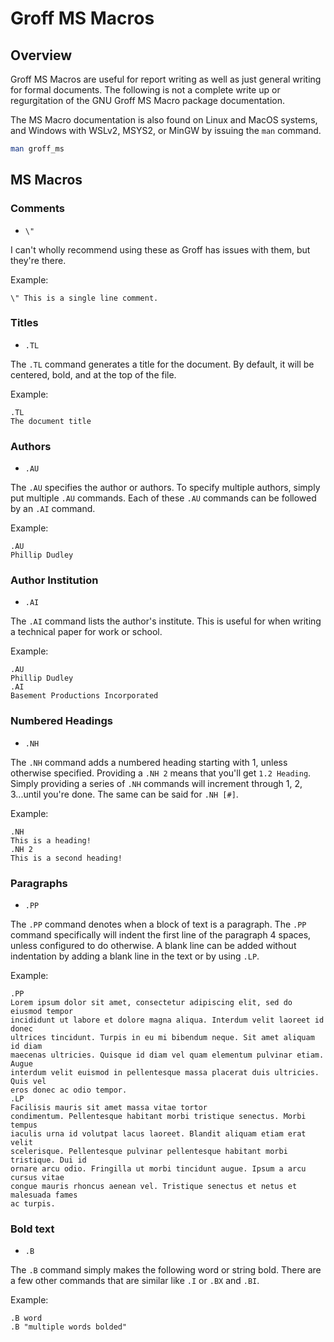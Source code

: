 # Groff MS Macros

## Overview

Groff MS Macros are useful for report writing as well as just general writing
for formal documents. The following is not a complete write up or regurgitation
of the GNU Groff MS Macro package documentation.

The MS Macro documentation is also found on Linux and MacOS systems, and Windows
with WSLv2, MSYS2, or MinGW by issuing the `man` command.

```bash
man groff_ms
```

## MS Macros

### Comments

* `\"`

I can't wholly recommend using these as Groff has issues with them, but they're
there.

Example:

```groff
\" This is a single line comment.
```

### Titles

* `.TL`

The `.TL` command generates a title for the document. By default, it will be
centered, bold, and at the top of the file.

Example:

```groff
.TL
The document title
```

### Authors

* `.AU`

The `.AU` specifies the author or authors. To specify multiple authors, simply
put multiple `.AU` commands. Each of these `.AU` commands can be followed by an
`.AI` command.

Example:

```groff
.AU
Phillip Dudley
```

### Author Institution

* `.AI`

The `.AI` command lists the author's institute. This is useful for when writing
a technical paper for work or school.

Example:

```groff
.AU
Phillip Dudley
.AI
Basement Productions Incorporated
```

### Numbered Headings

* `.NH`

The `.NH` command adds a numbered heading starting with 1, unless otherwise
specified. Providing a `.NH 2` means that you'll get `1.2 Heading`.  Simply
providing a series of `.NH` commands will increment through 1, 2, 3...until
you're done. The same can be said for `.NH [#]`.

Example:

```groff
.NH
This is a heading!
.NH 2
This is a second heading!
```

### Paragraphs

* `.PP`

The `.PP` command denotes when a block of text is a paragraph. The `.PP` command
specifically will indent the first line of the paragraph 4 spaces, unless
configured to do otherwise. A blank line can be added without indentation by
adding a blank line in the text or by using `.LP`.

Example:

```groff
.PP
Lorem ipsum dolor sit amet, consectetur adipiscing elit, sed do eiusmod tempor
incididunt ut labore et dolore magna aliqua. Interdum velit laoreet id donec
ultrices tincidunt. Turpis in eu mi bibendum neque. Sit amet aliquam id diam
maecenas ultricies. Quisque id diam vel quam elementum pulvinar etiam. Augue
interdum velit euismod in pellentesque massa placerat duis ultricies. Quis vel
eros donec ac odio tempor.
.LP
Facilisis mauris sit amet massa vitae tortor
condimentum. Pellentesque habitant morbi tristique senectus. Morbi tempus
iaculis urna id volutpat lacus laoreet. Blandit aliquam etiam erat velit
scelerisque. Pellentesque pulvinar pellentesque habitant morbi tristique. Dui id
ornare arcu odio. Fringilla ut morbi tincidunt augue. Ipsum a arcu cursus vitae
congue mauris rhoncus aenean vel. Tristique senectus et netus et malesuada fames
ac turpis.
```

### Bold text

* `.B`

The `.B` command simply makes the following word or string bold. There are a few
other commands that are similar like `.I` or `.BX` and `.BI`.

Example:

```groff
.B word
.B "multiple words bolded"
```
